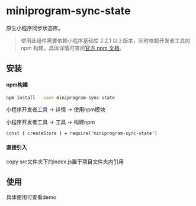 # miniprogram-sync-state

原生小程序同步状态库。

> 使用此组件需要依赖小程序基础库 2.2.1 以上版本，同时依赖开发者工具的 npm 构建。具体详情可查阅[官方 npm 文档](https://developers.weixin.qq.com/miniprogram/dev/devtools/npm.html)。

## 安装

#### npm构建

```bash
npm install --save miniprogram-sync-state
```

小程序开发者工具 -> 详情 -> 使用npm模块

小程序开发者工具 -> 工具 -> 构建npm

```
const { createStore } = require('miniprogram-sync-state')
```

#### 直接引入

copy src文件夹下的index.js置于项目文件夹内引用

## 使用

具体使用可查看demo